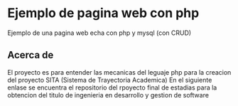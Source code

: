 # Ejemplo de pagina web con php

Ejemplo de una pagina web echa con php y mysql (con CRUD)

## Acerca de

El proyecto es para entender las mecanicas del leguaje php para la creacion del proyecto SITA (Sistema de Trayectoria Academica)
En el siguiente enlase se encuentra el repositorio del rpoyecto final de estadias para la obtencion del titulo de ingenieria en desarrollo y gestion de software